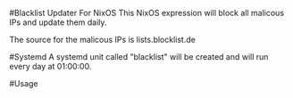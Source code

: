 #Blacklist Updater For NixOS
This NixOS expression will block all malicous IPs and update them daily.

The source for the malicous IPs is lists.blocklist.de

#Systemd
A systemd unit called "blacklist" will be created and will run every day at 01:00:00.

#Usage

